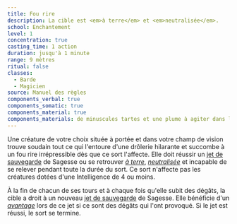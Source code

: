 ```yaml
---
title: Fou rire
description: La cible est <em>à terre</em> et <em>neutralisée</em>.
school: Enchantement
level: 1
concentration: true
casting_time: 1 action
duration: jusqu'à 1 minute
range: 9 mètres
ritual: false
classes:
  - Barde
  - Magicien
source: Manuel des règles
components_verbal: true
components_somatic: true
components_material: true
components_materials: de minuscules tartes et une plume à agiter dans les airs
---
```

Une créature de votre choix située à portée et dans votre champ de vision trouve soudain tout ce qui l'entoure d'une drôlerie hilarante et succombe à un fou rire irrépressible dès que ce sort l'affecte. Elle doit réussir un [jet de sauvegarde](/utiliser-les-caracteristiques/#jets-de-sauvegarde) de Sagesse ou se retrouver [_à terre_](/gerer-la-sante-du-personnage/#a-terre), [_neutralisée_](/gerer-la-sante-du-personnage/#neutralise) et incapable de se relever pendant toute la durée du sort. Ce sort n'affecte pas les créatures dotées d'une Intelligence de 4 ou moins.

À la fin de chacun de ses tours et à chaque fois qu'elle subit des dégâts, la cible a droit à un nouveau [jet de sauvegarde](/utiliser-les-caracteristiques/#jets-de-sauvegarde) de Sagesse. Elle bénéficie d'un [_avantage_](/utiliser-les-caracteristiques/#avantage-et-desavantage) lors de ce jet si ce sont des dégâts qui l'ont provoqué. Si le jet est réussi, le sort se termine.
